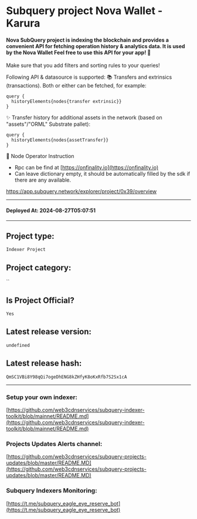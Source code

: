 # Subquery project Nova Wallet - Karura
####  Nova SubQuery project is indexing the blockchain and provides a convenient API for fetching operation history & analytics data. It is used by the Nova Wallet Feel free to use this API for your app! 💖

Make sure that you add filters and sorting rules to your queries!

Following API & datasource is supported: 📚 Transfers and extrinsics (transactions). Both or either can be fetched, for example: 
```
query {
  historyElements{nodes{transfer extrinsic}}
}
```

✨ Transfer history for additional assets in the network (based on "assets"/"ORML" Substrate pallet): 
```
query {
  historyElements{nodes{assetTransfer}}
}
```

👷‍ Node Operator Instruction
- Rpc can be find at [https://onfinality.io](https://onfinality.io)
- Can leave dictionary empty, it should be automatically filled by the sdk if there are any available.

https://app.subquery.network/explorer/project/0x39/overview
____
#### Deployed At: 2024-08-27T05:07:51
____

## Project type:
`Indexer Project`

## Project category:
``

## Is Project Official?
`Yes`

## Latest release version:
`undefined`

## Latest release hash:
`QmSC1VBi8Y98qQi7ogeDhENG8kZHfyK8oKxRfb7S2Sx1cA`



___
### Setup your own indexer:

[https://github.com/web3cdnservices/subquery-indexer-toolkit/blob/mainnet/README.md](https://github.com/web3cdnservices/subquery-indexer-toolkit/blob/mainnet/README.md)

### Projects Updates Alerts channel:

[https://github.com/web3cdnservices/subquery-projects-updates/blob/master/README.MD](https://github.com/web3cdnservices/subquery-projects-updates/blob/master/README.MD)

### Subquery Indexers Monitoring:

[https://t.me/subquery_eagle_eye_reserve_bot](https://t.me/subquery_eagle_eye_reserve_bot)